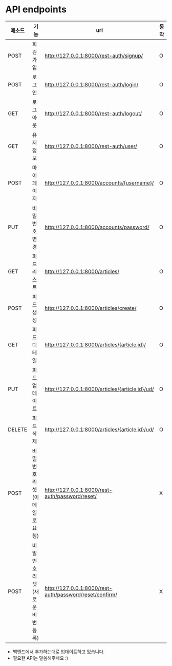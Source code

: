 # API endpoints

| 메소드 | 기능                         | url                                                     | 동작 |
| ------ | ---------------------------- | ------------------------------------------------------- | ---- |
| POST   | 회원가입                     | http://127.0.0.1:8000/rest-auth/signup/                 | O    |
| POST   | 로그인                       | http://127.0.0.1:8000/rest-auth/login/                  | O    |
| GET    | 로그아웃                     | http://127.0.0.1:8000/rest-auth/logout/                 | O    |
| GET    | 유저정보                     | http://127.0.0.1:8000/rest-auth/user/                   | O    |
| POST   | 마이페이지                   | http://127.0.0.1:8000/accounts/{username}/              | O    |
| PUT    | 비밀번호변경                 | http://127.0.0.1:8000/accounts/password/                | O    |
| GET    | 피드 리스트                  | http://127.0.0.1:8000/articles/                         | O    |
| POST   | 피드 생성                    | http://127.0.0.1:8000/articles/create/                  | O    |
| GET    | 피드 디테일                  | http://127.0.0.1:8000/articles/{article.id}/            | O    |
| PUT    | 피드 업데이트                | http://127.0.0.1:8000/articles/{article.id}/ud/         | O    |
| DELETE | 피드 삭제                    | http://127.0.0.1:8000/articles/{article.id}/ud/         | O    |
| POST   | 비밀번호리셋(이메일로요청)   | http://127.0.0.1:8000/rest-auth/password/reset/         | X    |
| POST   | 비밀번호리셋(새로운비번등록) | http://127.0.0.1:8000/rest-auth/password/reset/confirm/ | X    |



- 백엔드에서 추가하는대로 업데이트하고 있습니다.
- 필요한 API는 말씀해주세요 :)